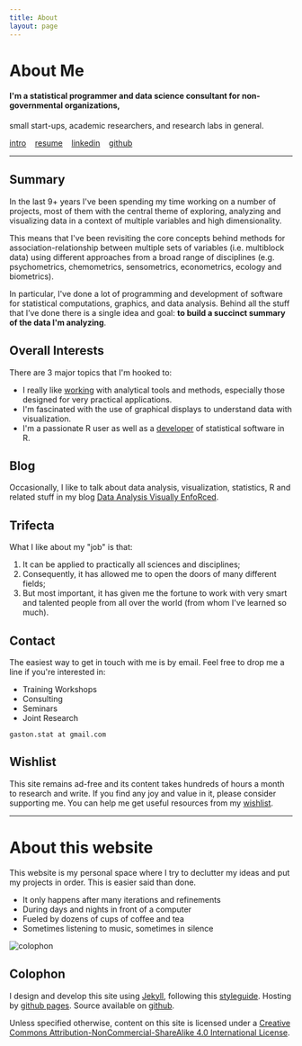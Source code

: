 ```yaml
---
title: About
layout: page
---
```


# About Me

#### I'm a statistical programmer and data science consultant for non-governmental organizations, 
small start-ups, academic researchers, and research labs in general.


<a class="graybutton" href="https://docs.google.com/presentation/d/1SgaTJpjoL4YCklgB_CMgaQldoxv8rIJFvuTPilDPKGs/pub?start=false&loop=false&delayms=3000" target="_blank">intro</a>
&nbsp;&nbsp;
<a class="graybutton" href="/about/GastonSanchez_resumecode.pdf">resume</a>
&nbsp;&nbsp;
<a class="graybutton" href="http://www.linkedin.com/in/sanchezgaston" target="_blank">linkedin</a>
&nbsp;&nbsp;
<a class="graybutton" href="https://github.com/gastonstat" target="_blank">github</a>

<hr/>


## Summary

In the last 9+ years I've been spending my time working on a number of projects, 
most of them with the central theme of exploring, analyzing and visualizing data 
in a context of multiple variables and high dimensionality. 

This means that I've been revisiting the core concepts behind methods for 
association-relationship between multiple sets of variables (i.e. multiblock data) 
using different approaches from a broad range of disciplines (e.g. psychometrics, 
chemometrics, sensometrics, econometrics, ecology and biometrics).

In particular, I've done a lot of programming and development of software for statistical 
computations, graphics, and data analysis. Behind all the stuff that I’ve done there is a single idea and goal: 
**to build a succinct summary of the data I'm analyzing**.


## Overall Interests

There are 3 major topics that I'm hooked to:
 
- I really like [working](/work) with analytical tools 
and methods, especially those designed for very practical applications.
- I'm fascinated with the use of graphical displays to understand data with 
visualization.
- I'm a passionate R user as well as a 
[developer](/software) of statistical software in R.


## Blog

Occasionally, I like to talk about data analysis, visualization, statistics, R and 
related stuff in my blog [Data Analysis Visually EnfoRced](/blog).


## Trifecta

What I like about my "job" is that:

1. It can be applied to practically all sciences and disciplines;
2. Consequently, it has allowed me to open the doors of many different fields;
3. But most important, it has given me the fortune to work with very smart and talented 
people from all over the world (from whom I've learned so much).


## Contact

The easiest way to get in touch with me is by email. Feel free to drop me a line 
if you're interested in:

- Training Workshops
- Consulting
- Seminars
- Joint Research

```gaston.stat at gmail.com```



## Wishlist

This site remains ad-free and its content takes hundreds of hours a month to research and write. 
If you find any joy and value in it, please consider supporting me. You can help me get 
useful resources from my <a href="http://amzn.com/w/A8P707HJ94QI" target="_blank">wishlist</a>.

<hr>

# About this website

This website is my personal space where I try to declutter my ideas and put my 
projects in order. This is easier said than done.
  
- It only happens after many iterations and refinements
- During days and nights in front of a computer
- Fueled by dozens of cups of coffee and tea
- Sometimes listening to music, sometimes in silence

<p>
<img class="centered" src="http://farm4.staticflickr.com/3765/11406802826_77d023acc1_o.jpg" alt="colophon"/> 
</p>

## Colophon

I design and develop this site using [Jekyll](https://github.com/mojombo/jekyll), following 
this [styleguide](/styleguide). 
Hosting by [github pages](https://pages.github.com). Source available on 
[github](https://github.com/gastonstat/gastonstat.github.io). 


Unless specified otherwise, content on this site is licensed under a 
[Creative Commons Attribution-NonCommercial-ShareAlike 4.0 International License](http://creativecommons.org/licenses/by-nc-sa/4.0/).


